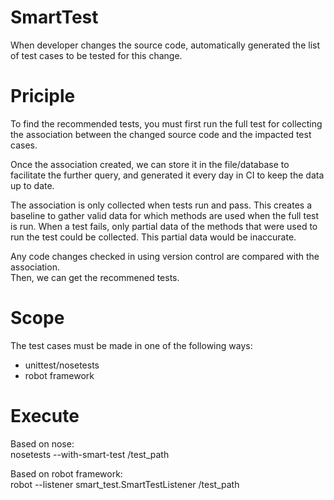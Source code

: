 # SmartTest
When developer changes the source code, automatically generated the list of test cases to be tested for this change.

# Priciple
To find the recommended tests, you must first run the full test for collecting the association between the changed source code and the impacted test cases.     
   
Once the association created, we can store it in the file/database to facilitate the further query, and generated it every day in CI to keep the data up to date.
   
The association is only collected when tests run and pass. This creates a baseline to gather valid data for which methods are used when the full test is run. When a test fails, only partial data of the methods that were used to run the test could be collected. This partial data would be inaccurate.    
   
Any code changes checked in using version control are compared with the association.   
Then, we can get the recommened tests.

# Scope
The test cases must be made in one of the following ways:
- unittest/nosetests
- robot framework

# Execute
Based on nose:    
nosetests --with-smart-test /test_path

Based on robot framework:    
robot --listener smart_test.SmartTestListener /test_path
